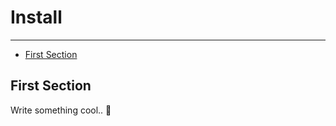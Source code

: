 # Install

---

- [First Section](#section-1)

<a name="section-1"></a>
## First Section

Write something cool.. 🦊
